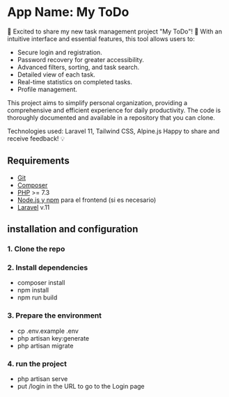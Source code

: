 # App Name: My ToDo

🚀 Excited to share my new task management project "My ToDo"! 📝 With an intuitive interface and essential features, this tool allows users to:

- Secure login and registration.
- Password recovery for greater accessibility.
- Advanced filters, sorting, and task search.
- Detailed view of each task.
- Real-time statistics on completed tasks.
- Profile management.

This project aims to simplify personal organization, providing a comprehensive and efficient experience for daily productivity. The code is thoroughly documented and available in a repository that you can clone.

Technologies used: Laravel 11, Tailwind CSS, Alpine.js
Happy to share and receive feedback! 💡

## Requirements

- [Git](https://git-scm.com/downloads)
- [Composer](https://getcomposer.org/download/)
- [PHP](https://www.php.net/downloads.php) >= 7.3
- [Node.js y npm](https://nodejs.org/en/download/) para el frontend (si es necesario)
- [Laravel](https://laravel.com/docs/installation) v.11

## installation and configuration

### 1. Clone the repo

### 2. Install dependencies
- composer install
- npm install
- npm run build

### 3. Prepare the environment
- cp .env.example .env
- php artisan key:generate
- php artisan migrate

### 4. run the project
- php artisan serve
- put /login in the URL to go to the Login page

